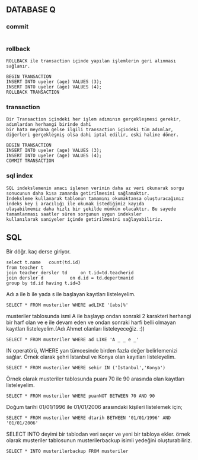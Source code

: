 ## DATABASE Q

### commit
```
```
### rollback
```
ROLLBACK ile transaction içinde yapılan işlemlerin geri alınması sağlanır.

BEGIN TRANSACTION
INSERT INTO uyeler (age) VALUES (3);
INSERT INTO uyeler (age) VALUES (4);
ROLLBACK TRANSACTION
```
### transaction
```
Bir Transaction içindeki her işlem adımının gerçekleşmesi gerekir, adımlardan herhangi birinde dahi 
bir hata meydana gelse ilgili transaction içindeki tüm adımlar, 
diğerleri gerçekleşmiş olsa dahi iptal edilir, eski haline döner.

BEGIN TRANSACTION
INSERT INTO uyeler (age) VALUES (3);
INSERT INTO uyeler (age) VALUES (4);
COMMIT TRANSACTION
```
### sql index
```
SQL indekslemenin amacı işlenen verinin daha az veri okunarak sorgu sonucunun daha kısa zamanda getirilmesini sağlamaktır. 
Indeksleme kullanarak tablonun tamamını okumaktansa oluşturacağımız indeks key i aracılığı ile okumak istediğimiz kayıda 
ulaşabilmemiz daha hızlı bir şekilde mümkün olacaktır. Bu sayede tamamlanması saatler süren sorgunun uygun indeksler 
kullanılarak saniyeler içinde getirilmesini sağlayabiliriz.

```
## SQL
Bir döğr. kaç derse giriyor.
```
select t.name	count(td.id) 
from teacher t
join teacher_dersler td 	on t.id=td.teacherid
join dersler d 			on d.id = td.depertmanid
group by td.id having t.id=3
```
Adı a ile b ile yada s ile başlayan kayıtları listeleyelim.
```
SELECT * FROM musteriler WHERE adLIKE '[abs]%'

```
musteriler tablosunda ismi A ile başlayıp ondan sonraki 2 karakteri herhangi bir harf olan ve e ile devam eden ve ondan sonraki harfi belli olmayan kayıtları listeleyelim.(Adı Ahmet olanları listeleyeceğiz. :))
```
SELECT * FROM musteriler WHERE ad LIKE 'A _ _ e _'

```
IN operatörü, WHERE yan tümcesinde birden fazla değer belirlemenizi sağlar.
Örnek olarak şehri İstanbul ve Konya olan kayıtları listeleyelim.
```
SELECT * FROM musteriler WHERE sehir IN ('İstanbul','Konya')
```
Örnek olarak musteriler tablosunda puanı 70 ile 90 arasında olan kayıtları listeleyelim.
```
SELECT * FROM musteriler WHERE puanNOT BETWEEN 70 AND 90
```
Doğum tarihi 01/01/1996 ile 01/01/2006 arasındaki kişileri listelemek için;
```
SELECT * FROM musteriler WHERE dtarih BETWEEN '01/01/1996' AND '01/01/2006'
```
SELECT INTO deyimi bir tablodan veri seçer ve yeni bir tabloya ekler. örnek olarak musteriler tablosunun musterilerbackup isimli yedeğini oluşturabiliriz.
```
SELECT * INTO musterilerbackup FROM musteriler
```
